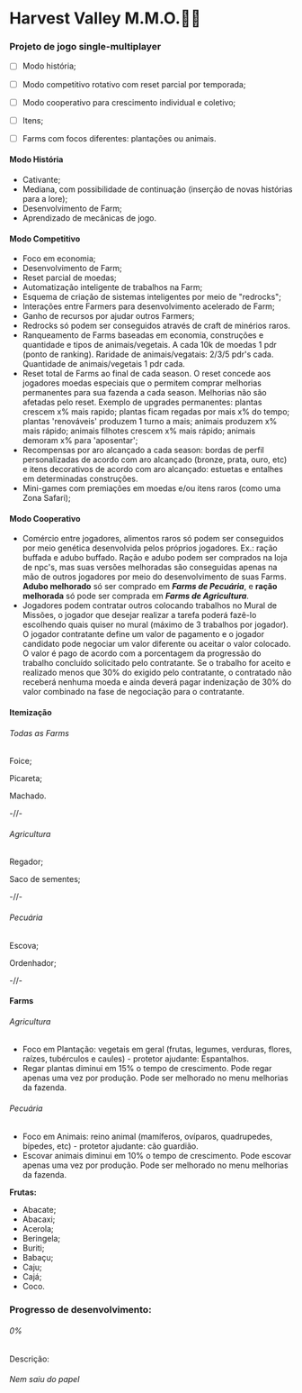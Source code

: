 # Harvest Valley M.M.O.🌾🌱

### Projeto de jogo single-multiplayer

- [ ] Modo história;
- [ ] Modo competitivo rotativo com reset parcial por temporada;
- [ ] Modo cooperativo para crescimento individual e coletivo;
- [ ] Itens;
- [ ] Farms com focos diferentes: plantações ou animais.



#### Modo História

- Cativante;
- Mediana, com possibilidade de continuação (inserção de novas histórias para a lore);
- Desenvolvimento de Farm;
- Aprendizado de mecânicas de jogo.



#### Modo Competitivo

- Foco em economia;
- Desenvolvimento de Farm;
- Reset parcial de moedas;
- Automatização inteligente de trabalhos na Farm;
- Esquema de criação de sistemas inteligentes por meio de "redrocks";
- Interações entre Farmers para desenvolvimento acelerado de Farm;
- Ganho de recursos por ajudar outros Farmers;
- Redrocks só podem ser conseguidos através de craft de minérios raros.
- Ranqueamento de Farms baseadas em economia, construções e quantidade e tipos de animais/vegetais. A cada 10k de moedas 1 pdr (ponto de ranking). Raridade de animais/vegatais: 2/3/5 pdr's cada. Quantidade de animais/vegetais 1 pdr cada.
- Reset total de Farms ao final de cada season. O reset concede aos jogadores moedas especiais que o permitem comprar melhorias permanentes para sua fazenda a cada season. Melhorias não são afetadas pelo reset. Exemplo de upgrades permanentes: plantas crescem x% mais rapido; plantas ficam regadas por mais x% do tempo; plantas 'renováveis' produzem 1 turno a mais; animais produzem x% mais rápido; animais filhotes crescem x% mais rápido; animais demoram x% para 'aposentar';
- Recompensas por aro alcançado a cada season: bordas de perfil personalizadas de acordo com aro alcançado (bronze, prata, ouro, etc) e itens decorativos de acordo com aro alcançado: estuetas e entalhes em determinadas construções.
- Mini-games com premiações em moedas e/ou itens raros (como uma Zona Safari);


#### Modo Cooperativo

- Comércio entre jogadores, alimentos raros só podem ser conseguidos por meio genética desenvolvida pelos próprios jogadores. Ex.: ração buffada e adubo buffado. Ração e adubo podem ser comprados na loja de npc's, mas suas versões melhoradas são conseguidas apenas na mão de outros jogadores por meio do desenvolvimento de suas Farms. **Adubo melhorado** só ser comprado em **_Farms de Pecuária_**, e **ração melhorada** só pode ser comprada em **_Farms de Agricultura_**.
- Jogadores podem contratar outros colocando trabalhos no Mural de Missões, o jogador que desejar realizar a tarefa poderá fazê-lo escolhendo quais quiser no mural (máximo de 3 trabalhos por jogador). O jogador contratante define um valor de pagamento e o jogador candidato pode negociar um valor diferente ou aceitar o valor colocado. O valor é pago de acordo com a porcentagem da progressão do trabalho concluído solicitado pelo contratante. Se o trabalho for aceito e realizado menos que 30% do exigido pelo contratante, o contratado não receberá nenhuma moeda e ainda deverá pagar indenização de 30% do valor combinado na fase de negociação para o contratante.


#### Itemização

###### Todas as Farms

Foice;

Picareta;

Machado.

-//-

###### Agricultura

Regador;

Saco de sementes;

-//-

###### Pecuária

Escova;

Ordenhador;

-//-

#### Farms

###### Agricultura

- Foco em Plantação: vegetais em geral (frutas, legumes, verduras, flores, raízes, tubérculos e caules) - protetor ajudante: Espantalhos.
- Regar plantas diminui em 15% o tempo de crescimento. Pode regar apenas uma vez por produção. Pode ser melhorado no menu melhorias da fazenda.



###### Pecuária

- Foco em Animais: reino animal (mamíferos, ovíparos, quadrupedes, bípedes, etc) - protetor ajudante: cão guardião.
- Escovar animais diminui em 10% o tempo de crescimento. Pode escovar apenas uma vez por produção. Pode ser melhorado no menu melhorias da fazenda.



**Frutas:**

- Abacate;
- Abacaxi;
- Acerola;
- Beringela;
- Buriti;
- Babaçu;
- Caju;
- Cajá;
- Coco.




### Progresso de desenvolvimento:

###### 0%


Descrição:

###### Nem saiu do papel
